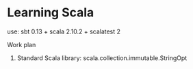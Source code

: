 Learning Scala
==========
use: sbt 0.13 + scala 2.10.2 + scalatest 2

Work plan
1. Standard Scala library:
scala.collection.immutable.StringOpt
